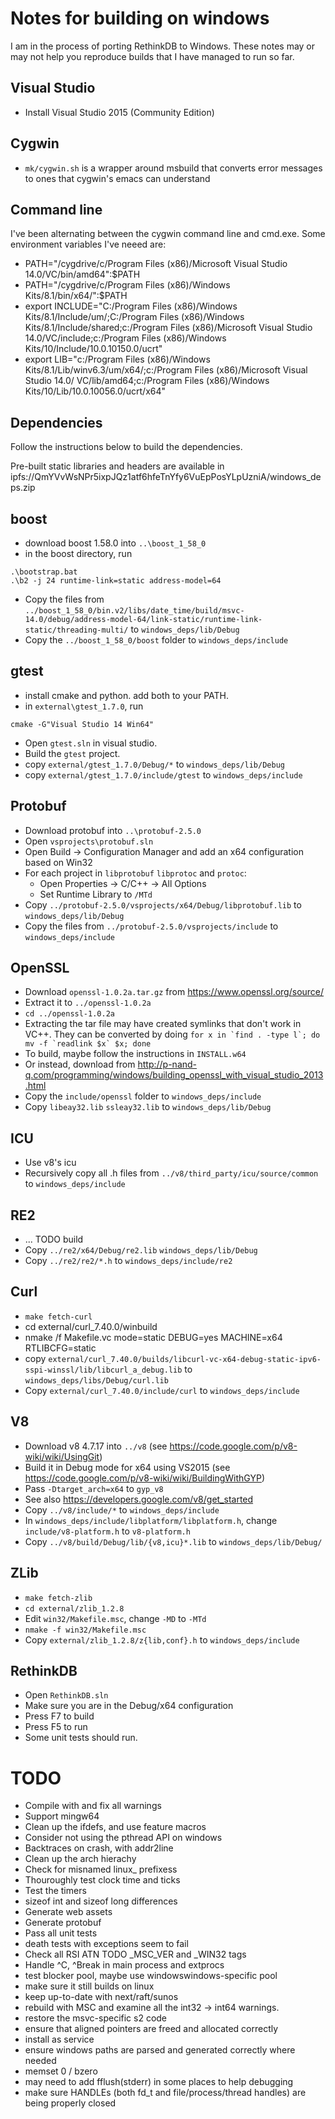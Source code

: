 # Notes for building on windows

I am in the process of porting RethinkDB to Windows. These notes may
or may not help you reproduce builds that I have managed to run so
far.

## Visual Studio

* Install Visual Studio 2015 (Community Edition)

## Cygwin

* `mk/cygwin.sh` is a wrapper around msbuild that converts error messages to ones
  that cygwin's emacs can understand

## Command line

I've been alternating between the cygwin command line and cmd.exe.
Some environment variables I've neeed are:

* PATH="/cygdrive/c/Program Files (x86)/Microsoft Visual Studio 14.0/VC/bin/amd64":$PATH
* PATH="/cygdrive/c/Program Files (x86)/Windows Kits/8.1/bin/x64/":$PATH
* export INCLUDE="C:/Program Files (x86)/Windows Kits/8.1/Include/um/;C:/Program Files (x86)/Windows Kits/8.1/Include/shared;c:/Program Files (x86)/Microsoft Visual Studio 14.0/VC/include;c:/Program Files (x86)/Windows Kits/10/Include/10.0.10150.0/ucrt"
* export LIB="c:/Program Files (x86)/Windows Kits/8.1/Lib/winv6.3/um/x64/;c:/Program Files (x86)/Microsoft Visual Studio 14.0/
VC/lib/amd64;c:/Program Files (x86)/Windows Kits/10/Lib/10.0.10056.0/ucrt/x64"

## Dependencies

Follow the instructions below to build the dependencies.

Pre-built static libraries and headers are available in ipfs://QmYVvWsNPr5ixpJQz1atf6hfeTnYfy6VuEpPosYLpUzniA/windows_deps.zip

## boost

* download boost 1.58.0 into `..\boost_1_58_0`
* in the boost directory, run

```
.\bootstrap.bat
.\b2 -j 24 runtime-link=static address-model=64
```

* Copy the files from `../boost_1_58_0/bin.v2/libs/date_time/build/msvc-14.0/debug/address-model-64/link-static/runtime-link-static/threading-multi/`
  to `windows_deps/lib/Debug`
* Copy the `../boost_1_58_0/boost` folder to `windows_deps/include`

## gtest

* install cmake and python. add both to your PATH.
* in `external\gtest_1.7.0`, run

```
cmake -G"Visual Studio 14 Win64"
```

* Open `gtest.sln` in visual studio.
* Build the `gtest` project.
* copy `external/gtest_1.7.0/Debug/*` to `windows_deps/lib/Debug`
* copy `external/gtest_1.7.0/include/gtest` to `windows_deps/include`

## Protobuf

* Download protobuf into `..\protobuf-2.5.0`
* Open `vsprojects\protobuf.sln`
* Open Build -> Configuration Manager and add an x64 configuration based on Win32
* For each project in `libprotobuf` `libprotoc` and `protoc`:
  - Open Properties -> C/C++ -> All Options
  - Set Runtime Library to `/MTd`
* Copy `../protobuf-2.5.0/vsprojects/x64/Debug/libprotobuf.lib` to `windows_deps/lib/Debug`
* Copy the files from `../protobuf-2.5.0/vsprojects/include` to `windows_deps/include`

## OpenSSL

* Download `openssl-1.0.2a.tar.gz` from https://www.openssl.org/source/
* Extract it to `../openssl-1.0.2a`
* `cd ../openssl-1.0.2a`
* Extracting the tar file may have created symlinks that don't work in VC++. They can be converted by doing ```for x in `find . -type l`; do mv -f `readlink $x` $x; done```
* To build, maybe follow the instructions in `INSTALL.w64`
* Or instead, download from http://p-nand-q.com/programming/windows/building_openssl_with_visual_studio_2013.html
* Copy the `include/openssl` folder to `windows_deps/include`
* Copy `libeay32.lib` `ssleay32.lib` to `windows_deps/lib/Debug`

## ICU

* Use v8's icu
* Recursively copy all .h files from `../v8/third_party/icu/source/common` to `windows_deps/include`

## RE2

* ... TODO build
* Copy `../re2/x64/Debug/re2.lib` `windows_deps/lib/Debug`
* Copy `../re2/re2/*.h` to `windows_deps/include/re2`

## Curl

* `make fetch-curl`
* cd external/curl_7.40.0/winbuild
* nmake /f Makefile.vc mode=static DEBUG=yes MACHINE=x64 RTLIBCFG=static
* copy `external/curl_7.40.0/builds/libcurl-vc-x64-debug-static-ipv6-sspi-winssl/lib/libcurl_a_debug.lib`
  to `windows_deps/libs/Debug/curl.lib`
* Copy `external/curl_7.40.0/include/curl` to `windows_deps/include`

## V8

* Download v8 4.7.17 into `../v8` (see https://code.google.com/p/v8-wiki/wiki/UsingGit)
* Build it in Debug mode for x64 using VS2015 (see https://code.google.com/p/v8-wiki/wiki/BuildingWithGYP)
 * Pass `-Dtarget_arch=x64` to `gyp_v8`
* See also https://developers.google.com/v8/get_started
* Copy `../v8/include/*` to `windows_deps/include`
* In `windows_deps/include/libplatform/libplatform.h`, change `include/v8-platform.h` to `v8-platform.h`
* Copy `../v8/build/Debug/lib/{v8,icu}*.lib` to `windows_deps/lib/Debug/`

## ZLib

* `make fetch-zlib`
* `cd external/zlib_1.2.8`
* Edit `win32/Makefile.msc`, change `-MD` to `-MTd`
* `nmake -f win32/Makefile.msc`
* Copy `external/zlib_1.2.8/z{lib,conf}.h` to `windows_deps/include`

## RethinkDB

* Open `RethinkDB.sln`
* Make sure you are in the Debug/x64 configuration
* Press F7 to build
* Press F5 to run
* Some unit tests should run.

# TODO

* Compile with and fix all warnings
* Support mingw64
* Clean up the ifdefs, and use feature macros
* Consider not using the pthread API on windows
* Backtraces on crash, with addr2line
* Clean up the arch hierachy
* Check for misnamed linux_ prefixess
* Thouroughly test clock time and ticks
* Test the timers
* sizeof int and sizeof long differences
* Generate web assets
* Generate protobuf
* Pass all unit tests
* death tests with exceptions seem to fail
* Check all RSI ATN TODO _MSC_VER and _WIN32 tags
* Handle ^C, ^Break in main process and extprocs
* test blocker pool, maybe use windowswindows-specific pool
* make sure it still builds on linux
* keep up-to-date with next/raft/sunos
* rebuild with MSC and examine all the int32 -> int64 warnings.
* restore the msvc-specific s2 code
* ensure that aligned pointers are freed and allocated correctly
* install as service
* ensure windows paths are parsed and generated correctly where needed
* memset 0 / bzero
* may need to add fflush(stderr) in some places to help debugging
* make sure HANDLEs (both fd_t and file/process/thread handles) are being properly closed